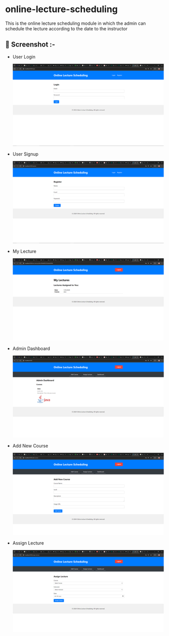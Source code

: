 # online-lecture-scheduling

This is the online lecture scheduling module in which the admin can schedule the lecture according to the date to the instructor

## 📸 Screenshot :-

- User Login

  ![User Login](/screenshots/login.PNG)

- User Signup

  ![User Signup](/screenshots/register.PNG)

- My Lecture

  ![User Profile](/screenshots/mylectures.PNG)

- Admin Dashboard

  ![Admin Login](/screenshots/adminDashboard.PNG)

- Add New Course

  ![Admin dashboard](/screenshots/addNewCourse.PNG)

- Assign Lecture

  ![All Users](/screenshots/assignLecture.PNG)
